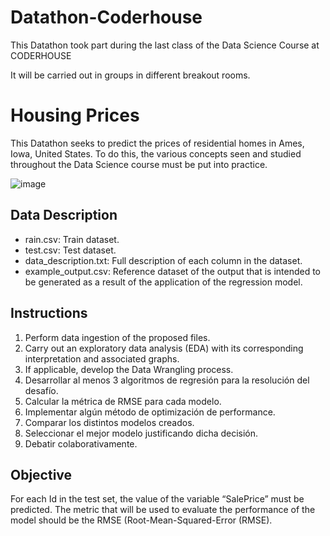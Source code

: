 # Datathon-Coderhouse
This Datathon took part during the last class of the Data Science Course at CODERHOUSE

It will be carried out in groups in different breakout rooms.

# Housing Prices
This Datathon seeks to predict the prices of residential homes in Ames, Iowa, United States. To do this, the various concepts seen and studied throughout the Data Science course must be put into practice.

![image](https://user-images.githubusercontent.com/86995479/156483770-d1608c5c-cc78-46eb-900d-fb4eee39930a.png)

## Data Description
- rain.csv: Train dataset.
- test.csv: Test dataset.
- data_description.txt: Full description of each column in the dataset.
- example_output.csv: Reference dataset of the output that is intended to be generated as a result of the application of the regression model.

## Instructions
1. Perform data ingestion of the proposed files.
2. Carry out an exploratory data analysis (EDA) with its corresponding interpretation and associated graphs.
3. If applicable, develop the Data Wrangling process.
4. Desarrollar al menos 3 algoritmos de regresión para la resolución del desafío.
5. Calcular la métrica de RMSE para cada modelo.
6. Implementar algún método de optimización de performance.
7. Comparar los distintos modelos creados.
8. Seleccionar el mejor modelo justificando dicha decisión.
9. Debatir colaborativamente.

## Objective
For each Id in the test set, the value of the variable “SalePrice” must be predicted. The metric that will be used to evaluate the performance of the model should be the RMSE (Root-Mean-Squared-Error (RMSE).


